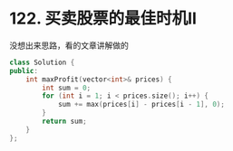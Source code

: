 # 122. 买卖股票的最佳时机II

没想出来思路，看的文章讲解做的

```c++
class Solution {
public:
    int maxProfit(vector<int>& prices) {
        int sum = 0;
        for (int i = 1; i < prices.size(); i++) {
            sum += max(prices[i] - prices[i - 1], 0);
        }
        return sum;
    }
};
```